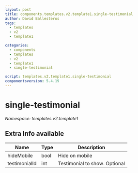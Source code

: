 ```yaml
---
layout: post
title: components.templates.v2.template1.single-testimonial
author: David Ballesteros
tags:
  - templates
  - v2
  - template1

categories:
  - components
  - templates
  - v2
  - template1
  - single-testimonial

script: templates.v2.template1.single-testimonial
componentsversion: 5.4.19
---
```

# single-testimonial

*Namespace: templates.v2.template1*

## Extra Info available

| Name | Type | Description |
| --- | --- | --- |
| hideMobile | bool | Hide on mobile |
| testimonialId | int | Testimonial to show. Optional |
